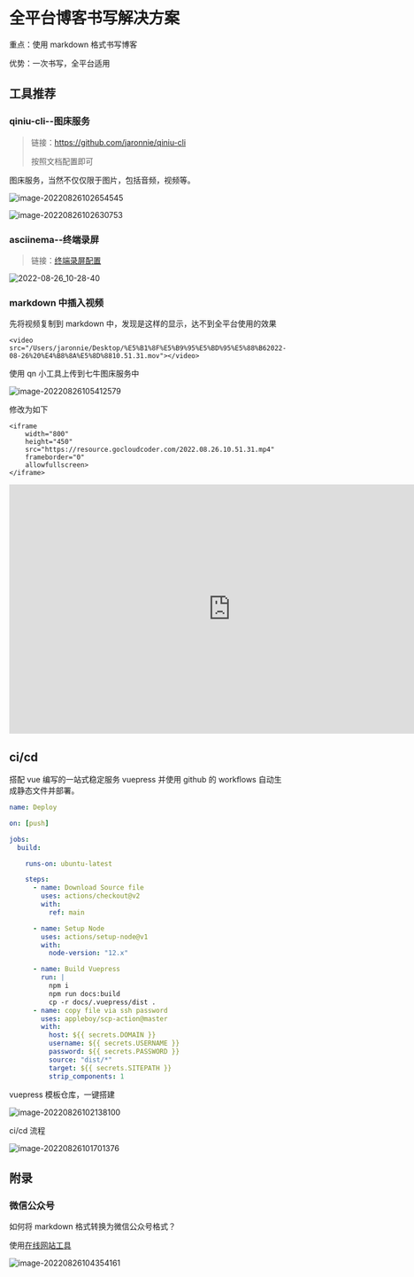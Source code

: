 # 全平台博客书写解决方案

重点：使用 markdown 格式书写博客

优势：一次书写，全平台适用

## 工具推荐

### qiniu-cli--图床服务

> 链接：https://github.com/jaronnie/qiniu-cli
>
> 按照文档配置即可

图床服务，当然不仅仅限于图片，包括音频，视频等。

![image-20220826102654545](https://resource.gocloudcoder.com/image-20220826102654545.png)

![image-20220826102630753](https://resource.gocloudcoder.com/image-20220826102630753.png)

### asciinema--终端录屏

> 链接：[终端录屏配置](https://blog.jaronnie.com/linux%e7%bb%88%e7%ab%af%e5%bd%95%e5%b1%8f%e5%b7%a5%e5%85%b7asciinema%e5%b9%b6%e8%bd%ac%e4%b8%bagif/)

![2022-08-26_10-28-40](https://resource.gocloudcoder.com/2022-08-26_10-28-40.gif)

### markdown 中插入视频

先将视频复制到 markdown 中，发现是这样的显示，达不到全平台使用的效果

```shell
<video src="/Users/jaronnie/Desktop/%E5%B1%8F%E5%B9%95%E5%BD%95%E5%88%B62022-08-26%20%E4%B8%8A%E5%8D%8810.51.31.mov"></video>
```

使用 qn 小工具上传到七牛图床服务中

![image-20220826105412579](https://resource.gocloudcoder.com/image-20220826105412579.png)

修改为如下

```shell
<iframe 
    width="800" 
    height="450" 
    src="https://resource.gocloudcoder.com/2022.08.26.10.51.31.mp4"
    frameborder="0" 
    allowfullscreen>
</iframe>
```

<iframe 
    width="800" 
    height="450" 
    src="https://resource.gocloudcoder.com/2022.08.26.10.51.31.mp4"
    frameborder="0" 
    allowfullscreen>
</iframe>

## ci/cd

搭配 vue 编写的一站式稳定服务 vuepress 并使用 github 的 workflows 自动生成静态文件并部署。

```yaml
name: Deploy

on: [push]

jobs:
  build:

    runs-on: ubuntu-latest

    steps:
      - name: Download Source file
        uses: actions/checkout@v2
        with:
          ref: main

      - name: Setup Node
        uses: actions/setup-node@v1
        with:
          node-version: "12.x"

      - name: Build Vuepress
        run: |
          npm i
          npm run docs:build
          cp -r docs/.vuepress/dist .
      - name: copy file via ssh password
        uses: appleboy/scp-action@master
        with:
          host: ${{ secrets.DOMAIN }}
          username: ${{ secrets.USERNAME }}
          password: ${{ secrets.PASSWORD }}  
          source: "dist/*"
          target: ${{ secrets.SITEPATH }}
          strip_components: 1
```

vuepress 模板仓库，一键搭建

![image-20220826102138100](https://resource.gocloudcoder.com/image-20220826102138100.png)

ci/cd 流程

![image-20220826101701376](https://resource.gocloudcoder.com/image-20220826101701376.png)



## 附录

### 微信公众号

如何将 markdown 格式转换为微信公众号格式？

使用[在线网站工具](https://doocs.gitee.io/md/)

![image-20220826104354161](https://resource.gocloudcoder.com/image-20220826104354161.png)

